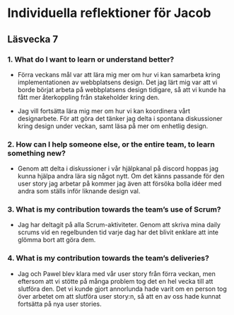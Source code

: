 # Individuella reflektioner för Jacob
## Läsvecka 7

### 1. What do I want to learn or understand better?

- Förra veckans mål var att lära mig mer om hur vi kan samarbeta kring implementationen av webbplatsens design. Det jag lärt mig var att vi borde börjat arbeta på webbplatsens design tidigare, så att vi kunde ha fått mer återkoppling från stakeholder kring den.

- Jag vill fortsätta lära mig mer om hur vi kan koordinera vårt designarbete. För att göra det tänker jag delta i spontana diskussioner kring design under veckan, samt läsa på mer om enhetlig design.



### 2. How can I help someone else, or the entire team, to learn something new?

- Genom att delta i diskussioner i vår hjälpkanal på discord hoppas jag kunna hjälpa andra lära sig något nytt. Om det känns passande för den user story jag arbetar på kommer jag även att försöka bolla idéer med andra som ställs inför liknande design val.



### 3. What is my contribution towards the team’s use of Scrum?

- Jag har deltagit på alla Scrum-aktiviteter. Genom att skriva mina daily scrums vid en regelbunden tid varje dag har det blivit enklare att inte glömma bort att göra dem.



### 4. What is my contribution towards the team’s deliveries?

- Jag och Pawel blev klara med vår user story från förra veckan, men eftersom att vi stötte på många problem tog det en hel vecka till att slutföra den. Det vi kunde gjort annorlunda hade varit om en person tog över arbetet om att slutföra user story:n, så att en av oss hade kunnat fortsätta på nya user stories.